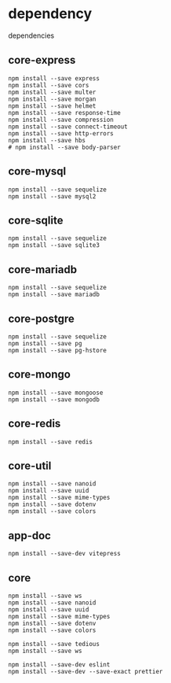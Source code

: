 # dependency
dependencies


## core-express
```shell
npm install --save express
npm install --save cors
npm install --save multer
npm install --save morgan
npm install --save helmet
npm install --save response-time
npm install --save compression
npm install --save connect-timeout
npm install --save http-errors
npm install --save hbs
# npm install --save body-parser
```

## core-mysql
```shell
npm install --save sequelize
npm install --save mysql2
```

## core-sqlite
```shell
npm install --save sequelize
npm install --save sqlite3
```

## core-mariadb
```shell
npm install --save sequelize
npm install --save mariadb
```

## core-postgre
```shell
npm install --save sequelize
npm install --save pg
npm install --save pg-hstore
```

## core-mongo
```shell
npm install --save mongoose
npm install --save mongodb
```

## core-redis
```shell
npm install --save redis
```

## core-util
```shell
npm install --save nanoid
npm install --save uuid
npm install --save mime-types
npm install --save dotenv
npm install --save colors
```

## app-doc
```shell
npm install --save-dev vitepress
```

## core
```shell
npm install --save ws
npm install --save nanoid
npm install --save uuid
npm install --save mime-types
npm install --save dotenv
npm install --save colors

npm install --save tedious
npm install --save ws

npm install --save-dev eslint
npm install --save-dev --save-exact prettier
```


